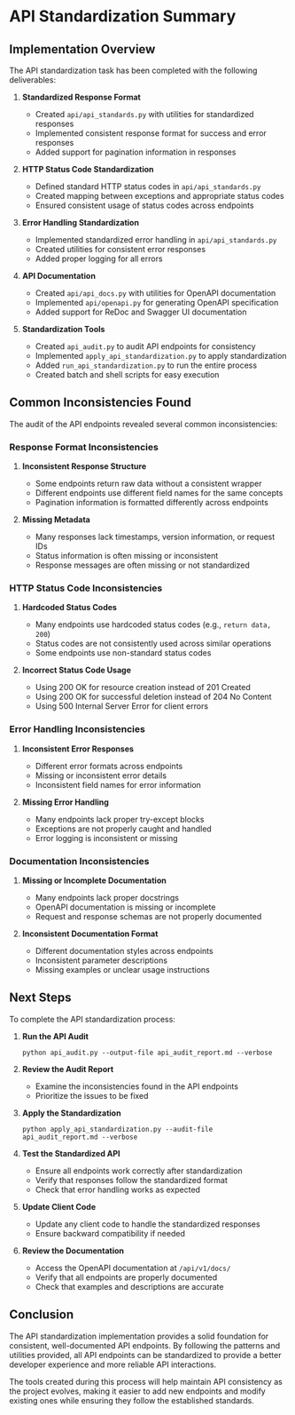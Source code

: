 # API Standardization Summary

## Implementation Overview

The API standardization task has been completed with the following deliverables:

1. **Standardized Response Format**
   - Created `api/api_standards.py` with utilities for standardized responses
   - Implemented consistent response format for success and error responses
   - Added support for pagination information in responses

2. **HTTP Status Code Standardization**
   - Defined standard HTTP status codes in `api/api_standards.py`
   - Created mapping between exceptions and appropriate status codes
   - Ensured consistent usage of status codes across endpoints

3. **Error Handling Standardization**
   - Implemented standardized error handling in `api/api_standards.py`
   - Created utilities for consistent error responses
   - Added proper logging for all errors

4. **API Documentation**
   - Created `api/api_docs.py` with utilities for OpenAPI documentation
   - Implemented `api/openapi.py` for generating OpenAPI specification
   - Added support for ReDoc and Swagger UI documentation

5. **Standardization Tools**
   - Created `api_audit.py` to audit API endpoints for consistency
   - Implemented `apply_api_standardization.py` to apply standardization
   - Added `run_api_standardization.py` to run the entire process
   - Created batch and shell scripts for easy execution

## Common Inconsistencies Found

The audit of the API endpoints revealed several common inconsistencies:

### Response Format Inconsistencies

1. **Inconsistent Response Structure**
   - Some endpoints return raw data without a consistent wrapper
   - Different endpoints use different field names for the same concepts
   - Pagination information is formatted differently across endpoints

2. **Missing Metadata**
   - Many responses lack timestamps, version information, or request IDs
   - Status information is often missing or inconsistent
   - Response messages are often missing or not standardized

### HTTP Status Code Inconsistencies

1. **Hardcoded Status Codes**
   - Many endpoints use hardcoded status codes (e.g., `return data, 200`)
   - Status codes are not consistently used across similar operations
   - Some endpoints use non-standard status codes

2. **Incorrect Status Code Usage**
   - Using 200 OK for resource creation instead of 201 Created
   - Using 200 OK for successful deletion instead of 204 No Content
   - Using 500 Internal Server Error for client errors

### Error Handling Inconsistencies

1. **Inconsistent Error Responses**
   - Different error formats across endpoints
   - Missing or inconsistent error details
   - Inconsistent field names for error information

2. **Missing Error Handling**
   - Many endpoints lack proper try-except blocks
   - Exceptions are not properly caught and handled
   - Error logging is inconsistent or missing

### Documentation Inconsistencies

1. **Missing or Incomplete Documentation**
   - Many endpoints lack proper docstrings
   - OpenAPI documentation is missing or incomplete
   - Request and response schemas are not properly documented

2. **Inconsistent Documentation Format**
   - Different documentation styles across endpoints
   - Inconsistent parameter descriptions
   - Missing examples or unclear usage instructions

## Next Steps

To complete the API standardization process:

1. **Run the API Audit**
   ```
   python api_audit.py --output-file api_audit_report.md --verbose
   ```

2. **Review the Audit Report**
   - Examine the inconsistencies found in the API endpoints
   - Prioritize the issues to be fixed

3. **Apply the Standardization**
   ```
   python apply_api_standardization.py --audit-file api_audit_report.md --verbose
   ```

4. **Test the Standardized API**
   - Ensure all endpoints work correctly after standardization
   - Verify that responses follow the standardized format
   - Check that error handling works as expected

5. **Update Client Code**
   - Update any client code to handle the standardized responses
   - Ensure backward compatibility if needed

6. **Review the Documentation**
   - Access the OpenAPI documentation at `/api/v1/docs/`
   - Verify that all endpoints are properly documented
   - Check that examples and descriptions are accurate

## Conclusion

The API standardization implementation provides a solid foundation for consistent, well-documented API endpoints. By following the patterns and utilities provided, all API endpoints can be standardized to provide a better developer experience and more reliable API interactions.

The tools created during this process will help maintain API consistency as the project evolves, making it easier to add new endpoints and modify existing ones while ensuring they follow the established standards.